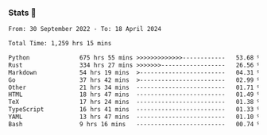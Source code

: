 ### Stats 👋
<!--START_SECTION:waka-->

```txt
From: 30 September 2022 - To: 18 April 2024

Total Time: 1,259 hrs 15 mins

Python              675 hrs 55 mins >>>>>>>>>>>>>------------   53.68 %
Rust                334 hrs 27 mins >>>>>>>------------------   26.56 %
Markdown            54 hrs 19 mins  >------------------------   04.31 %
Go                  37 hrs 42 mins  >------------------------   02.99 %
Other               21 hrs 34 mins  -------------------------   01.71 %
HTML                18 hrs 47 mins  -------------------------   01.49 %
TeX                 17 hrs 24 mins  -------------------------   01.38 %
TypeScript          16 hrs 41 mins  -------------------------   01.33 %
YAML                13 hrs 47 mins  -------------------------   01.10 %
Bash                9 hrs 16 mins   -------------------------   00.74 %
```

<!--END_SECTION:waka-->

<!--
**buhaytza2005/buhaytza2005** is a ✨ _special_ ✨ repository because its `README.md` (this file) appears on your GitHub profile.

Here are some ideas to get you started:

- 🔭 I’m currently working on ...
- 🌱 I’m currently learning ...
- 👯 I’m looking to collaborate on ...
- 🤔 I’m looking for help with ...
- 💬 Ask me about ...
- 📫 How to reach me: ...
- 😄 Pronouns: ...
- ⚡ Fun fact: ...
-->


